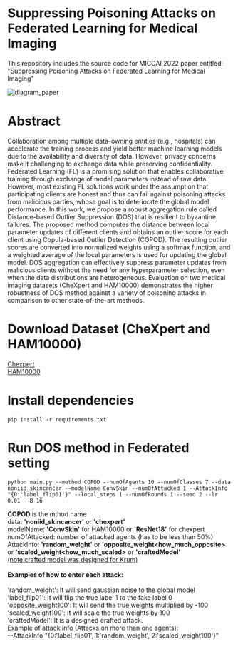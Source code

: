 # Suppressing Poisoning Attacks on Federated Learning for Medical Imaging
This repository includes the source code for MICCAI 2022 paper entitled: "Suppressing Poisoning Attacks on Federated Learning for Medical Imaging"


![diagram_paper](https://user-images.githubusercontent.com/50732592/175290166-63212932-10d3-4d8b-815a-0d35ea8c3078.png)
# Abstract 
Collaboration among multiple data-owning entities (e.g., hospitals) can accelerate the training process and yield better machine learning models due to the availability and diversity of data. However, privacy concerns make it challenging to exchange data while preserving confidentiality. Federated Learning (FL) is a promising solution that enables collaborative training through exchange of model parameters instead of raw data. However, most existing FL solutions work under the assumption that participating clients are honest and thus can fail against poisoning attacks from malicious parties, whose goal is to deteriorate the global model performance. In this work, we propose a robust aggregation rule called Distance-based Outlier Suppression (DOS) that is resilient to byzantine failures. The proposed method computes the distance between local parameter updates of different clients and obtains an outlier score for each client using Copula-based Outlier Detection (COPOD). The resulting outlier scores are converted into normalized weights using a softmax function, and a weighted average of the local parameters is used for updating the global model. DOS aggregation can effectively suppress parameter updates from malicious clients without the need for any hyperparameter selection, even when the data distributions are heterogeneous. Evaluation on two medical imaging datasets (CheXpert and HAM10000) demonstrates the higher robustness of DOS method against a variety of poisoning attacks in comparison to other state-of-the-art methods.
# Download Dataset (CheXpert and HAM10000)
[Chexpert](https://stanfordmlgroup.github.io/competitions/chexpert/) <br />
[HAM10000](https://www.kaggle.com/kmader/skin-cancer-mnist-ham10000)

# Install dependencies
```
pip install -r requirements.txt
```

# Run DOS method in Federated setting 
```
python main.py --method COPOD --numOfAgents 10 --numOfClasses 7 --data noniid_skincancer --modelName ConvSkin --numOfAttacked 1 --AttackInfo "{0:'label_flip01'}" --local_steps 1 --numOfRounds 1 --seed 2 --lr 0.01 --B 16
```
**COPOD** is the mthod name <br />
data: **'noniid_skincancer'** or **'chexpert'** <br />
modelName: **'ConvSkin'** for HAM10000 or **'ResNet18'** for chexpert <br />
numOfAttacked: number of attacked agents (has to be less than 50%) <br /> 
AttackInfo: **'random_weight'** or **'opposite_weight<how_much_opposite>** or **'scaled_weight<how_much_scaled>** or **'craftedModel'** <br /> 
<u>(note crafted model was designed for Krum)</u> <br />  
**Examples of how to enter each attack:** <br />   
'random_weight': It will send gaussian noise to the global model <br /> 
'label_flip01': It will flip the true label 1 to the fake label 0 <br /> 
'opposite_weight100': It will send the true weights multiplied by -100 <br /> 
'scaled_weight100': It will scale the true weights by 100 <br /> 
'craftedModel': It is a designed crafted attack.  <br /> 
Example of attack info (Attacks on more than one agents): <br /> 
--AttackInfo "{0:'label_flip01', 1:'random_weight', 2:'scaled_weight100'}"




